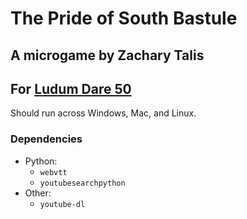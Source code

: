 # The Pride of South Bastule
## A microgame by Zachary Talis
## For [Ludum Dare 50](https://ldjam.com)

Should run across Windows, Mac, and Linux.

### Dependencies
- Python:
    - `webvtt`
    - `youtubesearchpython`
- Other:
    - `youtube-dl`